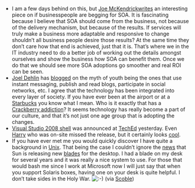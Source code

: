 -   I am a few days behind on this, but [Joe
    McKendrick](http://updates.zdnet.com/tags/Joe+McKendrick.html)[writes](http://blogs.zdnet.com/service-oriented/?p=887)
    an interesting piece on if businesspeople are begging for SOA. It
    is fascinating because I believe that SOA should come from the
    business, not because of the delivery mechanism, but because of the
    results. If services will truly make a business more adaptable and
    responsive to change shouldn’t all business people desire those
    results? At the same time they don’t care how that end is achieved,
    just that it is. That’s where we in the IT industry need to do a
    better job of working out the details amongst ourselves and show the
    business how SOA can benefit them. Once we do that we should see
    more SOA adoptions go smoother and real ROI can be seen.
-   [Joel Dehlin](http://www.ldscio.org/about-joel/) has
    [blogged](http://www.ldscio.org/2007/06/05/the-myth-of-youth/) on
    the myth of youth being the ones that use instant messaging, publish
    and read blogs, participate in social networks, etc. I agree that
    the technology has been integrated into every layer of society. If
    you have ever been at the airport or at a
    [Starbucks](http://www.starbucks.com/) you know what I mean. Who is
    it exactly that has a [Crackberry
    addiction](http://abcnews.go.com/WNT/Technology/story?id=2348779)?
    It seems technology has really become a part of our culture, and
    that it’s not just one age group that is adopting the changes.
-   [Visual Studio 2008
    shell](http://blogs.msdn.com/vsxteam/archive/2007/06/05/Announcing-the-Visual-Studio-2008-Shell.aspx)
    was announced at
    [TechEd](http://www.microsoft.com/events/teched2007/registration.mspx) yesterday.
    Even
    [Harry](http://devhawk.net/2007/06/06/TechEd+2007+Day+Three.aspx)
    who was on-site missed the release, but it certainly looks
    [cool](http://msdn2.microsoft.com/en-us/vstudio/bb510103.aspx).
-   If you have ever met me you would quickly discover I have quite a
    background in
    [Unix](http://halfmybrain.spaces.live.com/blog/cns!DF6CA820250998D2!328.entry).
    That being the case I couldn’t ignore the
    [news](http://scobleizer.com/2007/06/05/sun-releases-new-blades/)
    that Sun is releasing new
    [blades](http://www.podtech.net/scobleshow/technology/1522/sun-microsystems-releases-new-blades)
    for the desktop. I had a blade on my desk for several years and it
    was really a nice system to use. For those that would bash me since
    I work at Microsoft now I will just say that when you support
    Solaris boxes, having one on your desk is quite helpful. I don’t
    take sides in the Holy War.
    ![:-)](http://devhawk.net/wp-includes/images/smilies/icon_smile.gif)
    (via [Scoble](http://scobleizer.com/))


